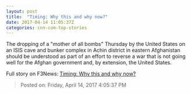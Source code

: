 ```yaml
---
layout: post
title:  "Timing: Why this and why now?"
date: 2017-04-14 11:05:37Z
categories: cnn-com-top-stories
---
```


The dropping of a "mother of all bombs" Thursday by the United States on an ISIS cave and bunker complex in Achin district in eastern Afghanistan should be understood as part of an effort to reverse a war that is not going well for the Afghan government and, by extension, the United States.


Full story on F3News: [Timing: Why this and why now?](http://www.f3nws.com/n/DrsrPD)

> Posted on: Friday, April 14, 2017 4:05:37 PM
